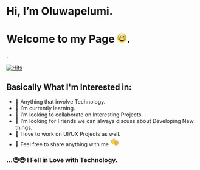  # Hi, I’m Oluwapelumi.
 
# Welcome to my Page <img src="wink.gif" width="5%">.

.
<!--
**Amospelumi/Amospelumi** is a ✨ _special_ ✨ repository because its `README.md` (this file) appears on your GitHub profile.
-->

[![Hits](https://hits.seeyoufarm.com/api/count/incr/badge.svg?url=https%3A%2F%2Fgithub.com%2FAmospelumi%2F&count_bg=%230B1CAE&title_bg=%23000000&icon=&icon_color=%23E7E7E7&title=Visitors&edge_flat=false)](https://hits.seeyoufarm.com)


## Basically What I'm Interested in:


- 🔭 Anything that involve Technology.
- 🌱 I’m currently learning.
- 👯 I’m looking to collaborate on Interesting Projects.
- 🤔 I’m looking for Friends we can always discuss about Developing New things.
- 📱 I love to work on UI/UX Projects as well.
- 🤝 Feel free to share anything with me  <img src="wave.gif" width="5%">.









### ...😍😍 I Fell in Love with Technology.

